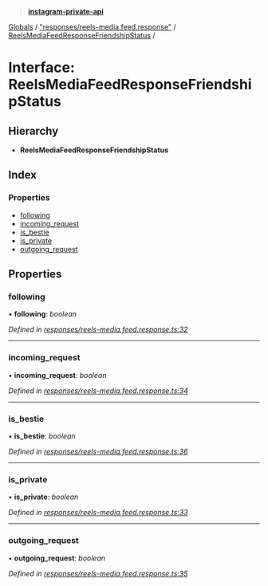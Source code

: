> **[instagram-private-api](../README.md)**

[Globals](../README.md) / ["responses/reels-media.feed.response"](../modules/_responses_reels_media_feed_response_.md) / [ReelsMediaFeedResponseFriendshipStatus](_responses_reels_media_feed_response_.reelsmediafeedresponsefriendshipstatus.md) /

# Interface: ReelsMediaFeedResponseFriendshipStatus

## Hierarchy

- **ReelsMediaFeedResponseFriendshipStatus**

## Index

### Properties

- [following](_responses_reels_media_feed_response_.reelsmediafeedresponsefriendshipstatus.md#following)
- [incoming_request](_responses_reels_media_feed_response_.reelsmediafeedresponsefriendshipstatus.md#incoming_request)
- [is_bestie](_responses_reels_media_feed_response_.reelsmediafeedresponsefriendshipstatus.md#is_bestie)
- [is_private](_responses_reels_media_feed_response_.reelsmediafeedresponsefriendshipstatus.md#is_private)
- [outgoing_request](_responses_reels_media_feed_response_.reelsmediafeedresponsefriendshipstatus.md#outgoing_request)

## Properties

### following

• **following**: _boolean_

_Defined in [responses/reels-media.feed.response.ts:32](https://github.com/realinstadude/instagram-private-api/blob/4ae8fec/src/responses/reels-media.feed.response.ts#L32)_

---

### incoming_request

• **incoming_request**: _boolean_

_Defined in [responses/reels-media.feed.response.ts:34](https://github.com/realinstadude/instagram-private-api/blob/4ae8fec/src/responses/reels-media.feed.response.ts#L34)_

---

### is_bestie

• **is_bestie**: _boolean_

_Defined in [responses/reels-media.feed.response.ts:36](https://github.com/realinstadude/instagram-private-api/blob/4ae8fec/src/responses/reels-media.feed.response.ts#L36)_

---

### is_private

• **is_private**: _boolean_

_Defined in [responses/reels-media.feed.response.ts:33](https://github.com/realinstadude/instagram-private-api/blob/4ae8fec/src/responses/reels-media.feed.response.ts#L33)_

---

### outgoing_request

• **outgoing_request**: _boolean_

_Defined in [responses/reels-media.feed.response.ts:35](https://github.com/realinstadude/instagram-private-api/blob/4ae8fec/src/responses/reels-media.feed.response.ts#L35)_
